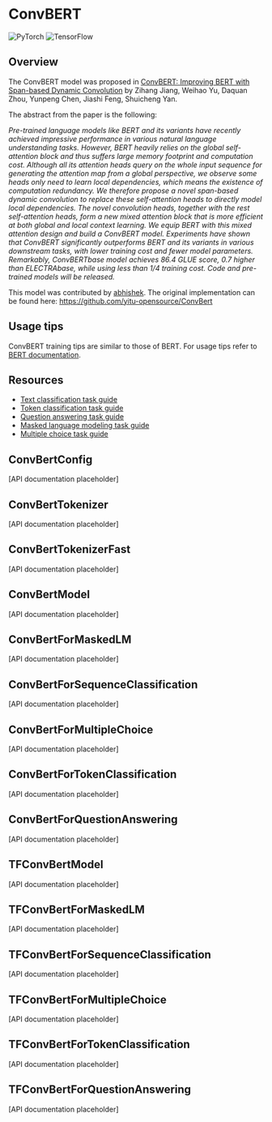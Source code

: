 <!--Copyright 2020 The HuggingFace Team. All rights reserved.

Licensed under the Apache License, Version 2.0 (the "License"); you may not use this file except in compliance with
the License. You may obtain a copy of the License at

http://www.apache.org/licenses/LICENSE-2.0

Unless required by applicable law or agreed to in writing, software distributed under the License is distributed on
an "AS IS" BASIS, WITHOUT WARRANTIES OR CONDITIONS OF ANY KIND, either express or implied. See the License for the
specific language governing permissions and limitations under the License.

⚠️ Note that this file is in Markdown but contain specific syntax for our doc-builder (similar to MDX) that may not be
rendered properly in your Markdown viewer.

-->

# ConvBERT

<div class="flex flex-wrap space-x-1">
<img alt="PyTorch" src="https://img.shields.io/badge/PyTorch-DE3412?style=flat&logo=pytorch&logoColor=white">
<img alt="TensorFlow" src="https://img.shields.io/badge/TensorFlow-FF6F00?style=flat&logo=tensorflow&logoColor=white">
</div>

## Overview

The ConvBERT model was proposed in [ConvBERT: Improving BERT with Span-based Dynamic Convolution](https://arxiv.org/abs/2008.02496) by Zihang Jiang, Weihao Yu, Daquan Zhou, Yunpeng Chen, Jiashi Feng, Shuicheng
Yan.

The abstract from the paper is the following:

*Pre-trained language models like BERT and its variants have recently achieved impressive performance in various
natural language understanding tasks. However, BERT heavily relies on the global self-attention block and thus suffers
large memory footprint and computation cost. Although all its attention heads query on the whole input sequence for
generating the attention map from a global perspective, we observe some heads only need to learn local dependencies,
which means the existence of computation redundancy. We therefore propose a novel span-based dynamic convolution to
replace these self-attention heads to directly model local dependencies. The novel convolution heads, together with the
rest self-attention heads, form a new mixed attention block that is more efficient at both global and local context
learning. We equip BERT with this mixed attention design and build a ConvBERT model. Experiments have shown that
ConvBERT significantly outperforms BERT and its variants in various downstream tasks, with lower training cost and
fewer model parameters. Remarkably, ConvBERTbase model achieves 86.4 GLUE score, 0.7 higher than ELECTRAbase, while
using less than 1/4 training cost. Code and pre-trained models will be released.*

This model was contributed by [abhishek](https://huggingface.co/abhishek). The original implementation can be found
here: https://github.com/yitu-opensource/ConvBert

## Usage tips

ConvBERT training tips are similar to those of BERT. For usage tips refer to [BERT documentation](bert).

## Resources

- [Text classification task guide](../tasks/sequence_classification)
- [Token classification task guide](../tasks/token_classification)
- [Question answering task guide](../tasks/question_answering)
- [Masked language modeling task guide](../tasks/masked_language_modeling)
- [Multiple choice task guide](../tasks/multiple_choice)

## ConvBertConfig

[API documentation placeholder]

## ConvBertTokenizer

[API documentation placeholder]

## ConvBertTokenizerFast

[API documentation placeholder]

<frameworkcontent>
<pt>

## ConvBertModel

[API documentation placeholder]

## ConvBertForMaskedLM

[API documentation placeholder]

## ConvBertForSequenceClassification

[API documentation placeholder]

## ConvBertForMultipleChoice

[API documentation placeholder]

## ConvBertForTokenClassification

[API documentation placeholder]

## ConvBertForQuestionAnswering

[API documentation placeholder]

</pt>
<tf>

## TFConvBertModel

[API documentation placeholder]

## TFConvBertForMaskedLM

[API documentation placeholder]

## TFConvBertForSequenceClassification

[API documentation placeholder]

## TFConvBertForMultipleChoice

[API documentation placeholder]

## TFConvBertForTokenClassification

[API documentation placeholder]

## TFConvBertForQuestionAnswering

[API documentation placeholder]

</tf>
</frameworkcontent>

